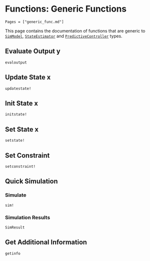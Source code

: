 # Functions: Generic Functions

```@contents
Pages = ["generic_func.md"]
```

This page contains the documentation of functions that are generic to [`SimModel`](@ref),
[`StateEstimator`](@ref) and [`PredictiveController`](@ref) types.

## Evaluate Output y

```@docs
evaloutput
```

## Update State x

```@docs
updatestate!
```

## Init State x

```@docs
initstate!
```

## Set State x

```@docs
setstate!
```

## Set Constraint

```@docs
setconstraint!
```

## Quick Simulation

### Simulate

```@docs
sim!
```

### Simulation Results

```@docs
SimResult
```

## Get Additional Information

```@docs
getinfo
```
